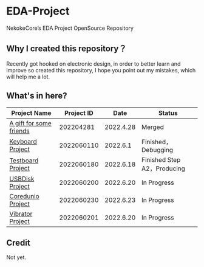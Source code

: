 # EDA-Project
NekokeCore’s EDA Project OpenSource Repository

## Why I created this repository？
Recently got hooked on electronic design, in order to better learn and improve so created this repository, I hope you point out my mistakes, which will help me a lot.

## What's in here?
| Project Name | Project ID | Date | Status |
| ---- | ---- | ---- | ---- |
| [A gift for some friends](https://www.emtips.net) | 202204281 | 2022.4.28 | Merged |
| [Keyboard Project](https://github.com/NekokeCore/EDA-Project/tree/main/Keyboard_Project) | 2022060110 | 2022.6.1 | Finished，Debugging |
| [Testboard Project](https://github.com/NekokeCore/EDA-Project/tree/main/TestKeyBoard_Project) | 2022060180 | 2022.6.18 | Finished Step A2，Producing |
| [USBDisk Project](https://github.com/NekokeCore/EDA-Project/tree/main/USB_Disk_Project) | 2022060200 | 2022.6.20 | In Progress |
| [Coredunio Project](https://github.com/NekokeCore/EDA-Project/tree/main/Coredunio_Project) | 2022060230 | 2022.6.23 | In Progress |
| [Vibrator Project](https://github.com/NekokeCore/EDA-Project/tree/main/Vibrator_Project) | 2022060201 | 2022.6.20 | In Progress |
## Credit
Not yet.